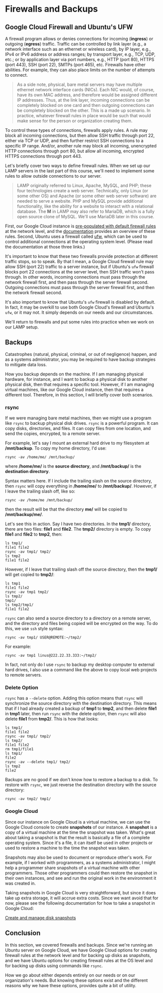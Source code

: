 # Firewalls and Backups

## Google Cloud Firewall and Ubuntu's UFW

A firewall program allows or denies connections for
incoming (**ingress**) or outgoing (**egress**) traffic.
Traffic can be controlled by link layer
(e.g., a network interface such as an ethernet or wireless card),
by IP layer,
e.g., IPv4 or IPv6 address or address ranges;
by transport layer,
e.g., TCP, UDP, etc.;
or by application layer via port numbers,
e.g., HTTP (port 80), HTTPS (port 443),
SSH (port 22), SMTPs (port 465), etc.
Firewalls have other abilities.
For example, they can also place limits
on the number of attempts to connect.

> As a side note, physical, bare metal servers
> may have multiple ethernet
> network interface cards (NICs).
> Each NIC would, of course, have its own MAC address,
> and therefore would be assigned different IP addresses.
> Thus, at the link layer, incoming connections can be
> completely blocked on one card and then outgoing connections
> can be completely blocked on the other.
> This is a made up scenario.
> In practice, whatever firewall rules in place would
> be such that would make sense for the person or
> organization creating them.

To control these types of connections,
firewalls apply rules.
A rule may block all incoming connections, but
then allow SSH traffic through port 22,
either via TCP or UDP, and
then further restrict SSH connections to a
specific IP range.
And/or, another rule may block all incoming,
unencrypted HTTP connections through port 80, but
allow all incoming, encrypted HTTPS connections 
through port 443.

Let's briefly cover two ways to define
firewall rules.
When we set up our LAMP servers in the
last part of this course,
we'll need to implement some rules to
allow outside connections to our server.

> LAMP originally referred to Linux, Apache, MySQL, and PHP;
> these four technologies create a web server.
> Technically, only Linux (or some other OS) and
> Apache (or some other web server software)
> are needed to serve a website.
> PHP and MySQL provide additional functionality,
> like the ability for a website to interact with a
> relational database.
> The **M** in LAMP may also refer to MariaDB,
> which is a fully open source clone of MySQL.
> We'll use MariaDB later in this course.

First, our Google Cloud instance is
[pre-populated with default firewall rules][prepopDefault]
at the network level, and
the [documentation][vpcFirewallOverview]
provides an overview of these rules.
Second, Ubuntu uses a firewall
called [ufw][ufwDocs], which
can be used to control additional connections
at the operating system level.
(Please read the documentation at those three links.)

It's important to know that these two firewalls provide
protection at different traffic stops, so to speak.
By that I mean,
a Google Cloud firewall rule may allow SSH (port 22)
traffic to a server instance, but
if Ubuntu's ``ufw`` firewall blocks port 22
connections at the server level,
then SSH traffic won't pass through.
In other words, incoming connections must pass
through the network firewall first, and then pass
through the server firewall second.
Outgoing connections must pass through
the server firewall first, and
then the network firewall second.

It's also important to know that Ubuntu's ``ufw`` firewall
is disabled by default.
In fact, it may be overkill to use both
Google Cloud's firewall and Ubuntu's ``ufw``, or
it may not.
It simply depends on our needs and our circumstances.

We'll return to firewalls and put some rules
into practice when we work on our LAMP setup.

## Backups

Catastrophes (natural, physical, criminal, or out of negligence) happen, and
as a systems administrator,
you may be required to have backup strategies
to mitigate data loss.

How you backup depends on the machine.
If I am managing physical hardware, for instance,
and I want to backup a physical disk to another physical disk,
then that requires a specific tool.
However, if I am managing virtual machines,
like our Google Cloud instance,
then that requires a different tool.
Therefore, in this section,
I will briefly cover both scenarios.

### rsync

If we were managing bare metal machines, then
we might use a program like ``rsync`` to backup
physical disk drives.
``rsync`` is a powerful program.
It can copy disks, directories, and files.
It can copy files from one location,
and send the copies, encrypted, to a remote server.

For example, let's say I mount an external hard drive
to my filesystem at **/mnt/backup**.
To copy my home directory,
I'd use:

```
rsync -av /home/me/ /mnt/backup/
```

where **/home/me/** is the **source directory**, and
**/mnt/backup/** is the **destination directory**.

Syntax matters here.
If I include the trailing slash on
the source directory,
then ``rsync`` will copy everything in **/home/me/**
to **/mnt/backup/**.
However, if I leave the trailing slash off,
like so:

```
rsync -av /home/me /mnt/backup/
```

then the result will be that the directory **me/**
will be copied to **/mnt/backup/me/**.

Let's see this in action.
Say I have two directories.
In the **tmp1/** directory,
there are two files: **file1** and **file2**.
The **tmp2/** directory is empty.
To copy **file1** and **file2** to **tmp2**, then:


```
ls tmp1/
file1 file2
rsync -av tmp1/ tmp2/
ls tmp2
file1 file2
```

However, if I leave that trailing slash
off the source directory,
then the **tmp1/** will get copied to **tmp2/**:

```
ls tmp1
file1 file2
rsync -av tmp1 tmp2/
ls tmp2/
tmp1/
ls tmp2/tmp1/
file1 file2
```

``rsync`` can also send a source directory
to a directory on a remote server, and
the directory and files being copied will
be encrypted on the way.
To do this, we use ``ssh`` style syntax:

```
rsync -av tmp1/ USER@REMOTE:~/tmp2/
```

For example:

```
rsync -av tmp1 linus@222.22.33.333:~/tmp2/
```

In fact, not only do I use ``rsync`` to backup
my desktop computer to external hard drives,
I also use a command like the above to copy
local web projects to remote servers.

### Delete Option

``rsync`` has a
``--delete`` option.
Adding this option means that ``rsync`` will
synchronize the source directory with the destination directory.
This means that if I had already created a backup
of **tmp1** to **tmp2**, and 
then delete **file1** in **tmp1** later,
then run ``rsync`` with the delete option,
then ``rsync`` will also delete **file1** from **tmp2/**.
This is how that looks:

```
ls tmp1/
file1 file2
rsync -av tmp1/ tmp2/
ls tmp2/
file1 file2
rm tmp1/file1
ls tmp1/
file2
rsync -av --delete tmp1/ tmp2/
ls tmp2
file2
```

Backups are no good if we don't know how to restore
a backup to a disk.
To restore with ``rsync``, we just reverse the
destination directory with the source directory:

```
rsync -av tmp2/ tmp1/
```

### Google Cloud

Since our instance on Google Cloud is a virtual machine,
we can use the Google Cloud console to create 
**snapshots** of our instance.
A **snapshot** is a copy of a virtual machine at 
the time the snapshot was taken.
What's great about taking a snapshot is that
the result is basically a file of a complete operating system.
Since it's a file,
it can itself be used in other projects or used
to restore a machine to the time the snapshot was taken.

Snapshots may also be used to document or reproduce other's work.
For example, if I worked with programmers,
as a systems administrator,
I might help a programmer share snapshots of a virtual
machine with other programmers.
Those other programmers could then restore
the snapshot in their own instances,
and see and run the original work
in the environment it was created in.

Taking snapshots in Google Cloud is very straightforward, but
since it does take up extra storage,
it will accrue extra costs.
Since we want avoid that for now,
please see the following documentation for how to take
a snapshot in Google Cloud:

[Create and manage disk snapshots][gcloudDiskSnapshots]

## Conclusion

In this section,
we covered firewalls and backups.
Since we're running an Ubuntu server on Google Cloud,
we have Google Cloud options
for creating firewall rules at the network level and
for backing up disks as snapshots, and
we have Ubuntu options for creating firewall rules at the OS level and
for backing up disks using commands like ``rsync``.

How we go about either depends entirely on our needs
or on our organization's needs.
But knowing these options exist and
the different reasons why we have these options,
provides quite a bit of utility.

[prepopDefault]:https://cloud.google.com/vpc/docs/firewalls#more_rules_default_vpc
[vpcFirewallOverview]:https://cloud.google.com/vpc/docs/firewalls
[ufwDocs]:https://help.ubuntu.com/community/UFW
[gcloudDiskSnapshots]:https://cloud.google.com/compute/docs/disks/create-snapshots
